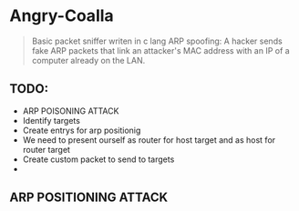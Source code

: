 # Angry-Coalla
> Basic packet sniffer writen in c lang
> ARP spoofing: A hacker sends fake ARP packets that link an attacker's MAC address with an IP of a computer already on the LAN. 

## TODO: 
- ARP POISONING ATTACK
- Identify targets 
- Create entrys for arp positionig 
- We need to present ourself as router for host target and as host for router target 
- Create custom packet to send to targets
- 







## ARP POSITIONING ATTACK 
